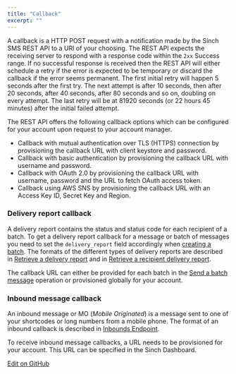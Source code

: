 ```yaml
---
title: "Callback"
excerpt: ""
---
```

A callback is a HTTP POST request with a notification made by the Sinch SMS REST API to a URI of your choosing. The REST API expects the receiving server to respond with a response code within the `2xx` Success range. If no successful response is received then the REST API will either schedule a retry if the error is expected to be temporary or discard the callback if the error seems permanent. The first initial retry will happen 5 seconds after the first try. The next attempt is after 10 seconds, then after 20 seconds, after 40 seconds, after 80 seconds and so on, doubling on every attempt. The last retry will be at 81920 seconds (or 22 hours 45 minutes) after the initial failed attempt.

The REST API offers the following callback options which can be configured for your account upon request to your account manager.

 * Callback with mutual authentication over TLS (HTTPS) connection by provisioning the callback URL with client keystore and password.
 * Callback with basic authentication by provisioning the callback URL with username and password.
 * Callback with OAuth 2.0 by provisioning the callback URL with username, password and the URL to fetch OAuth access token.
 * Callback using AWS SNS by provisioning the callback URL with an Access Key ID, Secret Key and Region.

### Delivery report callback

A delivery report contains the status and status code for each recipient of a batch. To get a delivery report callback for a message or batch of messages you need to set the `delivery_report` field accordingly when [creating a batch](doc:sms-rest-batches-endpoint#section-send-a-batch-message). The formats of the different types of delivery reports are described in [Retrieve a delivery report](doc:sms-rest-batches-endpoint#section-retrieve-a-delivery-report) and in [Retrieve a recipient delivery report](doc:sms-rest-batches-endpoint#section-retrieve-a-recipient-delivery-report).

The callback URL can either be provided for each batch in the [Send a batch message](doc:sms-rest-batches-endpoint#section-send-a-batch-message) operation or provisioned globally for your account.

### Inbound message callback

An inbound message or MO (*Mobile Originated*) is a message sent to one of your shortcodes or long numbers from a mobile phone. The format of an inbound callback is described in [Inbounds Endpoint](doc:sms-rest-inbounds-endpoint).

To receive inbound message callbacks, a URL needs to be provisioned for your account. This URL can be specified in the Sinch Dashboard.

<a class="edit-on-github" href="https://github.com/sinch/docs/blob/master/docs/sms/sms-rest/sms-rest-callback.md">Edit on GitHub</a>